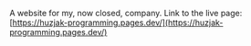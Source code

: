 A website for my, now closed, company. 
Link to the live page: [https://huzjak-programming.pages.dev/](https://huzjak-programming.pages.dev/)